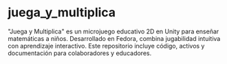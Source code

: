 # juega_y_multiplica
"Juega y Multiplica" es un microjuego educativo 2D en Unity para enseñar matemáticas a niños. Desarrollado en Fedora, combina jugabilidad intuitiva con aprendizaje interactivo. Este repositorio incluye código, activos y documentación para colaboradores y educadores.
